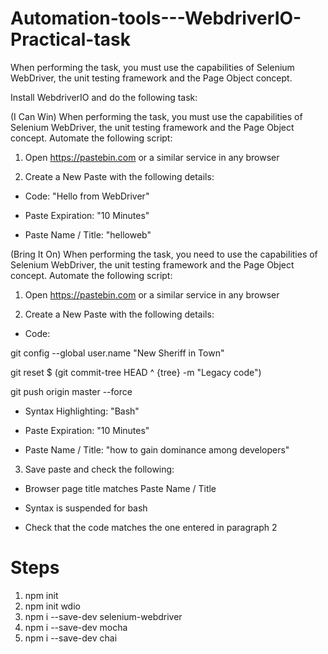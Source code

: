 # Automation-tools---WebdriverIO-Practical-task
When performing the task, you must use the capabilities of Selenium WebDriver, the unit testing framework and the Page Object concept.

Install  WebdriverIO  and do the following task:

(I Can Win) When performing the task, you must use the capabilities of Selenium WebDriver, the unit testing framework and the Page Object concept. Automate the following script:

1. Open https://pastebin.com or a similar service in any browser

2. Create a New Paste with the following details:

* Code: "Hello from WebDriver"

* Paste Expiration: "10 Minutes"

* Paste Name / Title: "helloweb"


(Bring It On) When performing the task, you need to use the capabilities of Selenium WebDriver, the unit testing framework and the Page Object concept. Automate the following script:

1. Open https://pastebin.com or a similar service in any browser

2. Create a New Paste with the following details:

* Code:

git config --global user.name "New Sheriff in Town"

git reset $ (git commit-tree HEAD ^ {tree} -m "Legacy code")

git push origin master --force

* Syntax Highlighting: "Bash"

* Paste Expiration: "10 Minutes"

* Paste Name / Title: "how to gain dominance among developers"

3. Save paste and check the following:

* Browser page title matches Paste Name / Title

* Syntax is suspended for bash

* Check that the code matches the one entered in paragraph 2

# Steps
1. npm init
2. npm init wdio
3. npm i --save-dev selenium-webdriver
4. npm i --save-dev mocha
5. npm i --save-dev chai